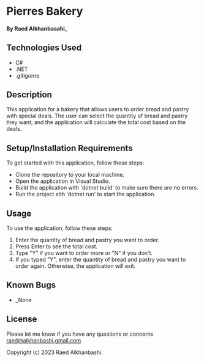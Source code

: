 # Pierres Bakery


#### By Raed Alkhanbasahi_

## Technologies Used

* C#
* .NET
* .gitigonre

## Description

This application for a bakery that allows users to order bread and pastry with special deals. The user can select the quantity of bread and pastry they want, and the application will calculate the total cost based on the deals.

## Setup/Installation Requirements

To get started with this application, follow these steps:
* Clone the repository to your local machine.
* Open the application in Visual Studio.
* Build the application with 'dotnet build' to make sure there are no errors.
* Run the project eith 'dotnet run' to start the application.

## Usage

To use the application, follow these steps:
1. Enter the quantity of bread and pastry you want to order.
2. Press Enter to see the total cost.
3. Type "Y" if you want to order more or "N" if you don't.
4. If you typed "Y", enter the quantity of bread and pastry you want to order again. Otherwise, the application will exit.

## Known Bugs

* _None

## License

Please let me know if you have any questions or concerns raed@alkhanbashi.gmail.com

Copyright (c) 2023 Raed Alkhanbashi.